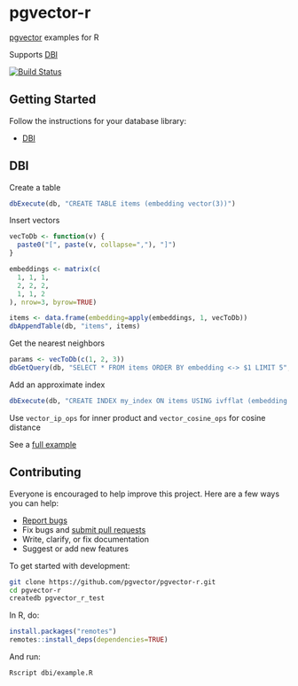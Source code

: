 # pgvector-r

[pgvector](https://github.com/pgvector/pgvector) examples for R

Supports [DBI](https://github.com/r-dbi/DBI)

[![Build Status](https://github.com/pgvector/pgvector-r/workflows/build/badge.svg?branch=master)](https://github.com/pgvector/pgvector-r/actions)

## Getting Started

Follow the instructions for your database library:

- [DBI](#dbi)

## DBI

Create a table

```r
dbExecute(db, "CREATE TABLE items (embedding vector(3))")
```

Insert vectors

```r
vecToDb <- function(v) {
  paste0("[", paste(v, collapse=","), "]")
}

embeddings <- matrix(c(
  1, 1, 1,
  2, 2, 2,
  1, 1, 2
), nrow=3, byrow=TRUE)

items <- data.frame(embedding=apply(embeddings, 1, vecToDb))
dbAppendTable(db, "items", items)
```

Get the nearest neighbors

```r
params <- vecToDb(c(1, 2, 3))
dbGetQuery(db, "SELECT * FROM items ORDER BY embedding <-> $1 LIMIT 5", params=params)
```

Add an approximate index

```r
dbExecute(db, "CREATE INDEX my_index ON items USING ivfflat (embedding vector_l2_ops)")
```

Use `vector_ip_ops` for inner product and `vector_cosine_ops` for cosine distance

See a [full example](dbi/example.R)

## Contributing

Everyone is encouraged to help improve this project. Here are a few ways you can help:

- [Report bugs](https://github.com/pgvector/pgvector-r/issues)
- Fix bugs and [submit pull requests](https://github.com/pgvector/pgvector-r/pulls)
- Write, clarify, or fix documentation
- Suggest or add new features

To get started with development:

```sh
git clone https://github.com/pgvector/pgvector-r.git
cd pgvector-r
createdb pgvector_r_test
```

In R, do:

```r
install.packages("remotes")
remotes::install_deps(dependencies=TRUE)
```

And run:

```sh
Rscript dbi/example.R
```
